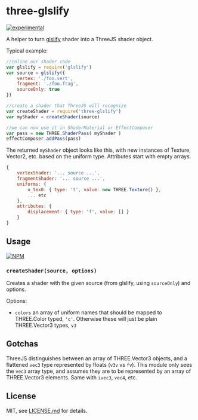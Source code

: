 # three-glslify

[![experimental](http://badges.github.io/stability-badges/dist/experimental.svg)](http://github.com/badges/stability-badges)

A helper to turn [glslify](https://github.com/stackgl/glslify) shader into a ThreeJS shader object. 

Typical example:

```js
//inline our shader code
var glslify = require('glslify')
var source = glslify({
    vertex: './foo.vert',
    fragment: './foo.frag',
    sourceOnly: true
})

//create a shader that ThreeJS will recognize
var createShader = require('three-glslify')
var myShader = createShader(source)

//we can now use it in ShaderMaterial or EffectComposer
var pass = new THREE.ShaderPass( myShader )
effectComposer.addPass(pass)
```

The returned `myShader` object looks like this, with new instances of Texture, Vector2, etc. based on the uniform type. Attributes start with empty arrays. 

```js
{
	vertexShader: '... source ...',
	fragmentShader: '... source ...',
	uniforms: {
		u_tex0: { type: 't', value: new THREE.Texture() },
		... etc
	},
	attributes: {
		displacement: { type: 'f', value: [] }
	}
}
```

## Usage

[![NPM](https://nodei.co/npm/three-glslify.png)](https://nodei.co/npm/three-glslify/)

### `createShader(source, options)`

Creates a shader with the given source (from glslify, using `sourceOnly`) and options.

Options:

- `colors` an array of uniform names that should be mapped to THREE.Color typed, `'c'`. Otherwise these will just be plain THREE.Vector3 types, `v3`

## Gotchas

ThreeJS distinguishes between an array of THREE.Vector3 objects, and a flattened `vec3` type represented by floats (`v3v` vs `fv`). This module only sees the `vec3` array type, and assumes they are to be represented by an array of THREE.Vector3 elements. Same with `ivec3`, `vec4`, etc. 

## License

MIT, see [LICENSE.md](http://github.com/mattdesl/three-glslify/blob/master/LICENSE.md) for details.

